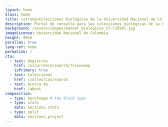 ```yaml
---
layout: home
klass: home
title: <strong>Colecciones biológicas de la Universidad Nacional de Colombia</strong>
description: Portal de consulta para las colecciones biológicas de la Universidad Nacional
background: /assets/images/banner_biologicas_ST-(1920).jpg
imageLicense: Universidad Nacional de Colombia
height: 90vh
parallax: true
lang-ref: home
permalink: /
cta:
  - text: Registros
    href: /occurrence/search/?view=map
    isPrimary: true
  - text: Colecciones
    href: /collection/search
  - text: Acerca de
    href: /about
composition:
  - type: heroImage # the block type
  - type: stats
    data: sections.stats
  - type: split
    data: sections.project
---
```


